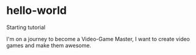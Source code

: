 # hello-world

Starting tutorial

I'm on a journey to become a Video-Game Master, I want to create video games and make them awesome.
